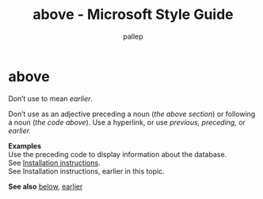 ﻿---
title: above - Microsoft Style Guide
author: pallep
ms.author: pallep
ms.date: 1/19/2018
ms.topic: article
ms.prod: non-product-specific
---

# above

Don’t use to mean *earlier*. 

Don’t use as an adjective preceding a noun (*the above section*) or following a noun (*the code above*). Use a hyperlink, or use *previous, preceding,* or *earlier.* 

**Examples**  
Use the preceding code to display information about the database.  
See [Installation instructions](http://example.com/).  
See Installation instructions, earlier in this topic.  

**See also** [below](/style-guide/a-z-word-list-term-collections/b/below), [earlier](/style-guide/a-z-word-list-term-collections/e/earlier)
